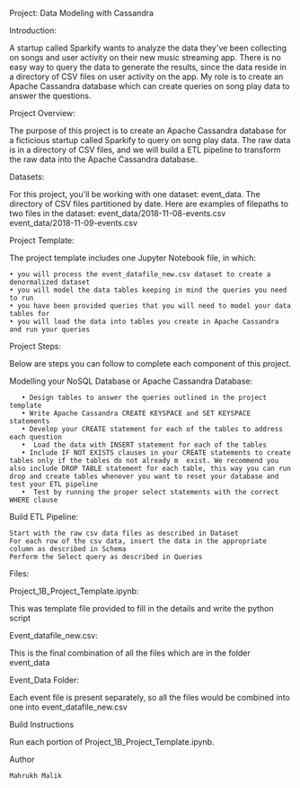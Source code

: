 Project:
        Data Modeling with Cassandra

Introduction:

A startup called Sparkify wants to analyze the data they've been collecting on songs and user activity on their new music streaming app. There is no easy way to query the data to generate the results, since the data reside in a directory of CSV files on user activity on the app. My role is to create an Apache Cassandra database which can create queries on song play data to answer the questions.

Project Overview:

The purpose of this project is to create an Apache Cassandra database for a ficticious startup called Sparkify to query on song play data. The raw data is in a directory of CSV files, and we will build a ETL pipeline to transform the raw data into the Apache Cassandra database.

Datasets:

For this project, you'll be working with one dataset: event_data. The directory of CSV files partitioned by date. Here are examples of filepaths to two files in the dataset: event_data/2018-11-08-events.csv event_data/2018-11-09-events.csv

Project Template:

The project template includes one Jupyter Notebook file, in which: 

    • you will process the event_datafile_new.csv dataset to create a denormalized dataset
    • you will model the data tables keeping in mind the queries you need to run 
    • you have been provided queries that you will need to model your data tables for
    • you will load the data into tables you create in Apache Cassandra and run your queries

Project Steps:

Below are steps you can follow to complete each component of this project.

Modelling your NoSQL Database or Apache Cassandra Database:
       
       • Design tables to answer the queries outlined in the project template
       • Write Apache Cassandra CREATE KEYSPACE and SET KEYSPACE statements
       • Develop your CREATE statement for each of the tables to address each question
       •  Load the data with INSERT statement for each of the tables
       • Include IF NOT EXISTS clauses in your CREATE statements to create tables only if the tables do not already m  exist. We recommend you also include DROP TABLE statement for each table, this way you can run drop and create tables whenever you want to reset your database and test your ETL pipeline
       •  Test by running the proper select statements with the correct WHERE clause

Build ETL Pipeline:

    Start with the raw csv data files as described in Dataset
    For each row of the csv data, insert the data in the appropriate column as described in Schema
    Perform the Select query as described in Queries

Files:

Project_1B_Project_Template.ipynb: 

This was template file provided to fill in the details and write the python script

Event_datafile_new.csv: 

This is the final combination of all the files which are in the folder event_data

Event_Data Folder: 

Each event file is present separately, so all the files would be combined into one into event_datafile_new.csv

Build Instructions

Run each portion of Project_1B_Project_Template.ipynb.

Author

    Mahrukh Malik